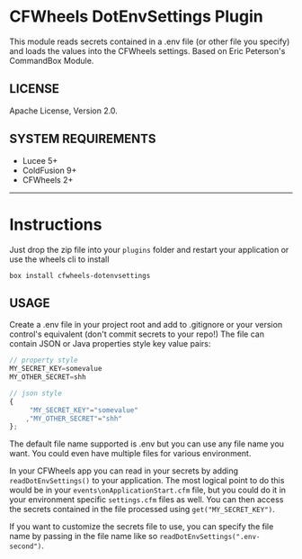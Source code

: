 CFWheels DotEnvSettings Plugin
==============================
This module reads secrets contained in a .env file (or other file you specify) and loads the values into the CFWheels settings. Based on Eric Peterson's CommandBox Module.

## LICENSE
Apache License, Version 2.0.

## SYSTEM REQUIREMENTS
- Lucee 5+
- ColdFusion 9+
- CFWheels 2+

---

# Instructions
Just drop the zip file into your `plugins` folder and restart your application or use the wheels cli to install

`box install cfwheels-dotenvsettings`

## USAGE
Create a .env file in your project root and add to .gitignore or your version control's equivalent (don't commit secrets to your repo!) The file can contain JSON or Java properties style key value pairs:

```js
// property style
MY_SECRET_KEY=somevalue
MY_OTHER_SECRET=shh

// json style
{
     "MY_SECRET_KEY"="somevalue"
    ,"MY_OTHER_SECRET"="shh"
};
```

The default file name supported is .env but you can use any file name you want. You could even have multiple files for various environment.

In your CFWheels app you can read in your secrets by adding `readDotEnvSettings()` to your application. The most logical point to do this would be in your `events\onApplicationStart.cfm` file, but you could do it in your environment specific `settings.cfm` files as well. You can then access the secrets contained in the file processed using `get("MY_SECRET_KEY")`.

If you want to customize the secrets file to use, you can specify the file name by passing in the file name like so `readDotEnvSettings(".env-second")`.
